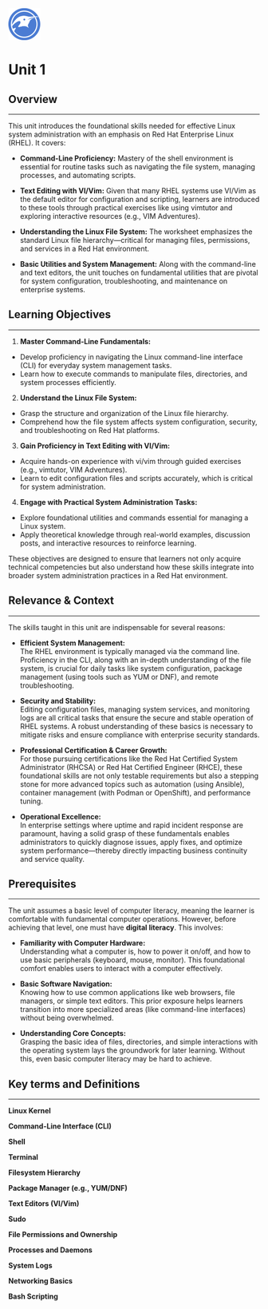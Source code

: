 <div class="flex-container">
        <img src="https://github.com/ProfessionalLinuxUsersGroup/img/blob/main/Assets/Logos/ProLUG_Round_Transparent_LOGO.png?raw=true" width="64" height="64"></img>
    <p>
        <h1>Unit 1</h1>
    </p>
</div>

## Overview

---

This unit introduces the foundational skills needed for effective Linux system administration with an emphasis on Red Hat Enterprise Linux (RHEL). It covers:

- **Command-Line Proficiency:** Mastery of the shell environment is essential for routine tasks such as navigating the file system, managing processes, and automating scripts.

- **Text Editing with VI/Vim:** Given that many RHEL systems use VI/Vim as the default editor for configuration and scripting, learners are introduced to these tools through practical exercises like using vimtutor and exploring interactive resources (e.g., VIM Adventures).

- **Understanding the Linux File System:** The worksheet emphasizes the standard Linux file hierarchy—critical for managing files, permissions, and services in a Red Hat environment.

- **Basic Utilities and System Management:** Along with the command-line and text editors, the unit touches on fundamental utilities that are pivotal for system configuration, troubleshooting, and maintenance on enterprise systems.

## Learning Objectives

---

1. **Master Command-Line Fundamentals:**

- Develop proficiency in navigating the Linux command-line interface (CLI) for everyday system management tasks.
- Learn how to execute commands to manipulate files, directories, and system processes efficiently.

2. **Understand the Linux File System:**

- Grasp the structure and organization of the Linux file hierarchy.
- Comprehend how the file system affects system configuration, security, and troubleshooting on Red Hat platforms.

3. **Gain Proficiency in Text Editing with VI/Vim:**

- Acquire hands-on experience with vi/vim through guided exercises (e.g., vimtutor, VIM Adventures).
- Learn to edit configuration files and scripts accurately, which is critical for system administration.

4. **Engage with Practical System Administration Tasks:**

- Explore foundational utilities and commands essential for managing a Linux system.
- Apply theoretical knowledge through real-world examples, discussion posts, and interactive resources to reinforce learning.

These objectives are designed to ensure that learners not only acquire technical competencies but also understand how these skills integrate into broader system administration practices in a Red Hat environment.

## Relevance & Context

---

The skills taught in this unit are indispensable for several reasons:

- **Efficient System Management:**  
  The RHEL environment is typically managed via the command line. Proficiency in the CLI, along with an in-depth understanding of the file system, is crucial for daily tasks like system configuration, package management (using tools such as YUM or DNF), and remote troubleshooting.

- **Security and Stability:**  
  Editing configuration files, managing system services, and monitoring logs are all critical tasks that ensure the secure and stable operation of RHEL systems. A robust understanding of these basics is necessary to mitigate risks and ensure compliance with enterprise security standards.

- **Professional Certification & Career Growth:**  
  For those pursuing certifications like the Red Hat Certified System Administrator (RHCSA) or Red Hat Certified Engineer (RHCE), these foundational skills are not only testable requirements but also a stepping stone for more advanced topics such as automation (using Ansible), container management (with Podman or OpenShift), and performance tuning.

- **Operational Excellence:**  
  In enterprise settings where uptime and rapid incident response are paramount, having a solid grasp of these fundamentals enables administrators to quickly diagnose issues, apply fixes, and optimize system performance—thereby directly impacting business continuity and service quality.

## Prerequisites

---

The unit assumes a basic level of computer literacy, meaning the learner is comfortable with fundamental computer operations. However, before achieving that level, one must have **digital literacy**. This involves:

- **Familiarity with Computer Hardware:**  
  Understanding what a computer is, how to power it on/off, and how to use basic peripherals (keyboard, mouse, monitor). This foundational comfort enables users to interact with a computer effectively.

- **Basic Software Navigation:**  
  Knowing how to use common applications like web browsers, file managers, or simple text editors. This prior exposure helps learners transition into more specialized areas (like command-line interfaces) without being overwhelmed.

- **Understanding Core Concepts:**  
  Grasping the basic idea of files, directories, and simple interactions with the operating system lays the groundwork for later learning. Without this, even basic computer literacy may be hard to achieve.

## Key terms and Definitions

---

**Linux Kernel**

**Command-Line Interface (CLI)**

**Shell**

**Terminal**

**Filesystem Hierarchy**

**Package Manager (e.g., YUM/DNF)**

**Text Editors (VI/Vim)**

**Sudo**

**File Permissions and Ownership**

**Processes and Daemons**

**System Logs**

**Networking Basics**

**Bash Scripting**
